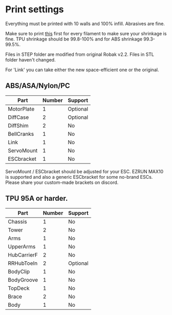 # Print settings
Everything must be printed with 10 walls and 100% infill. Abrasives are fine.

Make sure to print [this](/Calibration.stl) first for every filament to make sure your shrinkage is fine. TPU shrinkage should be 99.8-100% and for ABS shrinkage 99.3-99.5%.

Files in STEP folder are modified from original Robak v2.2. Files in STL folder haven't changed.

For 'Link' you can take either the new space-efficient one or the original.

## ABS/ASA/Nylon/PC
Part | Number | Support
--- | --- | ---
MotorPlate | 1 | Optional
DiffCase | 2 | Optional
DiffShim | 2 | No
BellCranks | 1 | No
Link | 1 | No
ServoMount | 1 | No
ESCbracket | 1 | No

ServoMount / ESCbracket should be adjusted for your ESC. EZRUN MAX10 is supported and also a generic ESCbracket for some no-brand ESCs. Please share your custom-made brackets on discord.

## TPU 95A or harder.
Part | Number | Support
--- | --- | ---
Chassis | 1 | No
Tower | 2 | No
Arms | 1 | No
UpperArms | 1 | No
HubCarrierF | 2 | No
RRHubToeIn | 2 | Optional
BodyClip | 1 | No
BodyGroove | 1 | No
TopDeck | 1 | No
Brace | 2 | No
Body | 1 | No